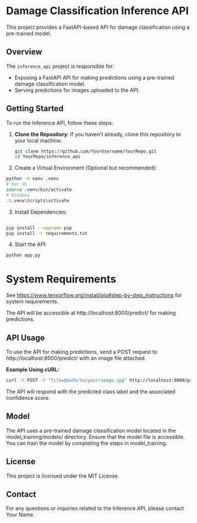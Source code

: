 # Damage Classification Inference API

This project provides a FastAPI-based API for damage classification using a pre-trained model.

## Overview

The `inference_api` project is responsible for:

- Exposing a FastAPI API for making predictions using a pre-trained damage classification model.
- Serving predictions for images uploaded to the API.

## Getting Started

To run the Inference API, follow these steps:

1. **Clone the Repository**: If you haven't already, clone this repository to your local machine.

   ```bash
   git clone https://github.com/YourUsername/YourRepo.git
   cd YourRepo/inference_api
   ```

2. Create a Virtual Environment (Optional but recommended):

```bash
python -m venv .venv
# Mac OS
source .venv/bin/activate
# Windows
.\.venv\Scripts\activate
```

3. Install Dependencies:

```bash

pip install --upgrade pip
pip install -r requirements.txt
```

4. Start the API:

```bash
python app.py
```

# System Requirements

See https://www.tensorflow.org/install/pip#step-by-step_instructions for system requirements.

The API will be accessible at http://localhost:8000/predict/ for making predictions.

## API Usage
To use the API for making predictions, send a POST request to http://localhost:8000/predict/ with an image file attached.

**Example Using cURL:**

```bash
curl -X POST -F "file=@path/to/your/image.jpg" http://localhost:8000/predict/
```
The API will respond with the predicted class label and the associated confidence score.

## Model

The API uses a pre-trained damage classification model located in the model_training/models/ directory. Ensure that the model file is accessible. You can train the model by completing the steps in model_training.

## License
This project is licensed under the MIT License.

## Contact
For any questions or inquiries related to the Inference API, please contact Your Name.
